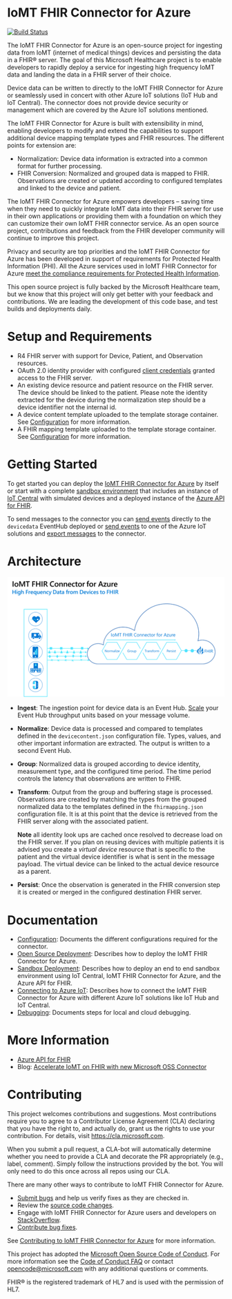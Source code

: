# IoMT FHIR Connector for Azure

[![Build Status](https://microsofthealth.visualstudio.com/Health/_apis/build/status/POET/IoMT%20FHIR%20CI?branchName=master)](https://microsofthealth.visualstudio.com/Health/_build/latest?definitionId=462&branchName=master)

The IoMT FHIR Connector for Azure is an open-source project for ingesting data from IoMT (internet of medical things) devices and persisting the data in a FHIR&reg; server. The goal of this Microsoft Healthcare project is to enable developers to rapidly deploy a service for ingesting high frequency IoMT data and landing the data in a FHIR server of their choice.

Device data can be written to directly to the IoMT FHIR Connector for Azure or seamlessly used in concert with other Azure IoT solutions (IoT Hub and IoT Central).  The connector does not provide device security or management which are covered by the Azure IoT solutions mentioned.

The IoMT FHIR Connector for Azure is built with extensibility in mind, enabling developers to modify and extend the capabilities to support additional device mapping template types and FHIR resources. The different points for extension are:
* Normalization: Device data information is extracted into a common format for further processing.
* FHIR Conversion: Normalized and grouped data is mapped to FHIR.  Observations are created or updated according to configured templates and linked to the device and patient.

The IoMT FHIR Connector for Azure empowers developers – saving time when they need to quickly integrate IoMT data into their FHIR server for use in their own applications or providing them with a foundation on which they can customize their own IoMT FHIR connector service. As an open source project, contributions and feedback from the FHIR developer community will continue to improve this project.

Privacy and security are top priorities and the IoMT FHIR Connector for Azure has been developed in support of requirements for Protected Health Information (PHI). All the Azure services used in IoMT FHIR Connector for Azure [meet the compliance requirements for Protected Health Information](https://www.microsoft.com/en-us/trustcenter/compliance/complianceofferings).

This open source project is fully backed by the Microsoft Healthcare team, but we know that this project will only get better with your feedback and contributions. We are leading the development of this code base, and test builds and deployments daily.

# Setup and Requirements
- R4 FHIR server with support for Device, Patient, and Observation resources.
- OAuth 2.0 identity provider with configured [client credentials](https://docs.microsoft.com/en-us/azure/active-directory/develop/v2-oauth2-client-creds-grant-flow) granted access to the FHIR server.
- An existing device resource and patient resource on the FHIR server. The device should be linked to the patient. Please note the identity extracted for the device during the normalization step should be a device identifier not the internal id.
- A device content template uploaded to the template storage container. See [Configuration](./docs/Configuration.md) for more information.
- A FHIR mapping template uploaded to the template storage container. See [Configuration](./docs/Configuration.md) for more information.

# Getting Started
To get started you can deploy the [IoMT FHIR Connector for Azure](./docs/ARMInstallation.md) by itself or start with a complete [sandbox environment](./docs/Sandbox.md) that includes an instance of [IoT Central](https://azure.microsoft.com/en-us/services/iot-central/) with simulated devices and a deployed instance of the [Azure API for FHIR](https://docs.microsoft.com/en-us/azure/healthcare-apis/).

To send messages to the connector you can [send events](https://docs.microsoft.com/en-us/azure/event-hubs/event-hubs-dotnet-standard-getstarted-send) directly to the `devicedata` EventHub deployed or [send events](https://docs.microsoft.com/en-us/azure/iot-hub/iot-hub-devguide-sdks) to one of the Azure IoT solutions and [export messages](./docs/Iot.md) to the connector. 

# Architecture

![alt text](./images/processflow.png "Process Flow")

* **Ingest**: The ingestion point for device data is an Event Hub. [Scale](https://docs.microsoft.com/en-us/azure/event-hubs/event-hubs-faq#throughput-units) your Event Hub throughput units based on your message volume.
* **Normalize**: Device data is processed and compared to templates defined in the `devicecontent.json` configuration file.  Types, values, and other important information are extracted.  The output is written to a second Event Hub.
* **Group**: Normalized data is grouped according to device identity, measurement type, and the configured time period.  The time period controls the latency that observations are written to FHIR.
* **Transform**: Output from the group and buffering stage is processed.  Observations are created by matching the types from the grouped normalized data to the templates defined in the `fhirmapping.json` configuration file. It is at this point that the device is retrieved from the FHIR server along with the associated patient.  

    **Note** all identity look ups are cached once resolved to decrease load on the FHIR server.  If you plan on reusing devices with multiple patients it is advised you create a *virtual device* resource that is specific to the patient and the virtual device identifier is what is sent in the message payload. The virtual device can be linked to the actual device resource as a parent.
* **Persist**: Once the observation is generated in the FHIR conversion step it is created or merged in the configured destination FHIR server.

# Documentation
- [Configuration](./docs/Configuration.md): Documents the different configurations required for the connector.
- [Open Source Deployment](./docs/ARMInstallation.md): Describes how to deploy the IoMT FHIR Connector for Azure.
- [Sandbox Deployment](./docs/Sandbox.md): Describes how to deploy an end to end sandbox environment using IoT Central, IoMT FHIR Connector for Azure, and the Azure API for FHIR.
- [Connecting to Azure IoT](./docs/Iot.md): Describes how to connect the IoMT FHIR Connector for Azure with different Azure IoT solutions like IoT Hub and IoT Central.
- [Debugging](./docs/Debugging.md): Documents steps for local and cloud debugging.

# More Information
- [Azure API for FHIR](https://docs.microsoft.com/en-us/azure/healthcare-apis/)
- Blog: [Accelerate IoMT on FHIR with new Microsoft OSS Connector](https://azure.microsoft.com/en-us/blog/accelerate-iomt-on-fhir-with-new-microsoft-oss-connector/)

# Contributing

This project welcomes contributions and suggestions.  Most contributions require you to agree to a
Contributor License Agreement (CLA) declaring that you have the right to, and actually do, grant us
the rights to use your contribution. For details, visit https://cla.microsoft.com.

When you submit a pull request, a CLA-bot will automatically determine whether you need to provide
a CLA and decorate the PR appropriately (e.g., label, comment). Simply follow the instructions
provided by the bot. You will only need to do this once across all repos using our CLA.

There are many other ways to contribute to IoMT FHIR Connector for Azure.
* [Submit bugs](https://github.com/Microsoft/iomt-fhir/issues) and help us verify fixes as they are checked in.
* Review the [source code changes](https://github.com/Microsoft/iomt-fhir/pulls).
* Engage with IoMT FHIR Connector for Azure users and developers on [StackOverflow](https://stackoverflow.com/questions/tagged/iomt-fhir-connector-for-azure).
* [Contribute bug fixes](CONTRIBUTING.md).

See [Contributing to IoMT FHIR Connector for Azure](CONTRIBUTING.md) for more information.

This project has adopted the [Microsoft Open Source Code of Conduct](https://opensource.microsoft.com/codeofconduct/).
For more information see the [Code of Conduct FAQ](https://opensource.microsoft.com/codeofconduct/faq/) or
contact [opencode@microsoft.com](mailto:opencode@microsoft.com) with any additional questions or comments.

FHIR&reg; is the registered trademark of HL7 and is used with the permission of HL7. 